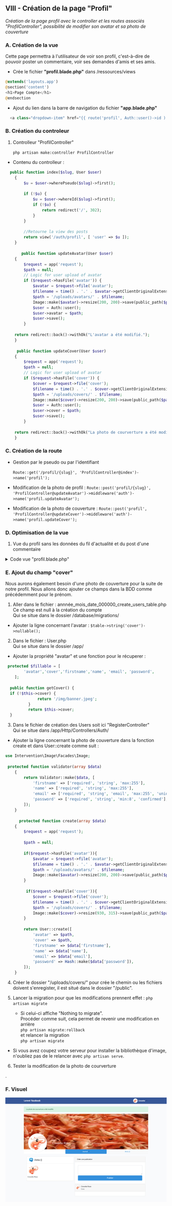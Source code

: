 ## VIII - Création de la page "Profil"

_Création de la page profil avec le controller et les routes associés "ProfilController", possibilité de modifier son avatar et sa photo de couverture_

### A. Création de la vue

Cette page permettra à l'utilisateur de voir son profil, c'est-à-dire de pouvoir poster un commentaire, voir ses demandes d'amis et ses amis.

-   Crée le fichier **"profil.blade.php"** dans /ressources/views

```php
@extends('layouts.app')
@section('content')
<h1>Page Compte</h1>
@endsection
```

-   Ajout du lien dans la barre de navigation du fichier **"app.blade.php"**

```php
  <a class="dropdown-item" href="{{ route('profil', Auth::user()->id ) }}">Profil</a>
```

### B. Création du controleur

1. Controlleur "ProfilController"

    `php artisan make:controller ProfilController`

-   Contenu du controlleur :

```php
  public function index($slug, User $user)
    {
        $u = $user->wherePseudo($slug)->first();

        if (!$u) {
            $u = $user->whereId($slug)->first();
            if (!$u) {
                return redirect('/', 302);
            }
        }

        //Retourne la view des posts
        return view('/auth/profil', [ 'user' => $u ]);
    }

       public function updateAvatar(User $user)
    {
        $request = app('request');
        $path = null;
        // Logic for user upload of avatar
        if ($request->hasFile('avatar')) {
            $avatar = $request->file('avatar');
            $filename = time() . '.' . $avatar->getClientOriginalExtension();
            $path = '/uploads/avatars/' . $filename;
            Image::make($avatar)->resize(200, 200)->save(public_path($path));
            $user = Auth::user();
            $user->avatar = $path;
            $user->save();
        }

    return redirect::back()->withOk("L'avatar a été modifié.");
    }

     public function updateCover(User $user)
    {
        $request = app('request');
        $path = null;
        // Logic for user upload of avatar
        if ($request->hasFile('cover')) {
            $cover = $request->file('cover');
            $filename = time() . '.' . $cover->getClientOriginalExtension();
            $path = '/uploads/covers/' . $filename;
            Image::make($cover)->resize(200, 200)->save(public_path($path));
            $user = Auth::user();
            $user->cover = $path;
            $user->save();
        }

    return redirect::back()->withOk("La photo de courverture a été modifié.");
    }
```

### C. Création de la route

-   Gestion par le pseudo ou par l'identifiant

    `Route::get('/profil/{slug}', 'ProfilController@index')->name('profil');`

-   Modification de la photo de profil :
    `Route::post('profil/{slug}', 'ProfilController@updateAvatar')->middleware('auth')->name('profil.updateAvatar');`

-   Modification de la photo de couverture :
    `Route::post('profil', 'ProfilController@updateCover')->middleware('auth')->name('profil.updateCover');`

### D. Optimisation de la vue

1. Vue du profil sans les données du fil d'actualité et du post d'une commentaire

<details>
<summary>Code vue "profil.blade.php"</summary>

```php
@extends('layouts.app')
@section('title')
Laravel Facebook - Profil
@endsection

@section('style')
<style>
    .img-avatar>.bg-black {
        opacity: 0;
        transition: all 0.5s ease;
    }

    .img-avatar>.bg-black:hover {
        opacity: 1;
    }

    .bg-black {
        background: #00000099;
        top: 50%;
        position: absolute;
        width: 100%;
        height: 50%;
    }

    #dialogEditAvatar[open] {
        display: block;
        background: aliceblue;
        border-radius: 20px;
        border: 1px solid darkblue;
        top: 50%;
        left: 35%;
        transform: translate(-50%, -50%);
        position: absolute;
    }

    .photo-cover {
        left: 5%;
        display: flex;
        position: absolute;
        top: 10%;
        border-radius: 3px;
        padding: 2px;
    }

    .img-cover>.bg-cover {
        opacity: 0;
        transition: all 0.5s ease;
    }

    .img-cover>.bg-cover:hover {
        opacity: 1;
    }

    .bg-cover {
        left: 5%;
        display: flex;
        position: absolute;
        top: 10%;
        background: #00000099;
        border: 1px solid white;
        border-radius: 3px;
        padding: 2px;
        height: 28px;
    }

    #dialogEditCover[open] {
        display: block;
        background: aliceblue;
        border-radius: 20px;
        border: 1px solid darkblue;
        top: 50%;
        left: 35%;
        transform: translate(-50%, -50%);
        position: absolute;
    }

</style>
@endsection
@section('content')

<div class="container">
    <div class="row justify-content-center">
        <div class="col-md-12">
            @if(session()->has('ok'))
            <div class="alert alert-success alert-dismissible">{!! session('ok') !!}</div>
            @endif
            <div class="position-relative">
                <a class="img-cover" onclick="showDialogEditCover()">
                    <img src="{{$user->getCover()}}" alt="" width="100%" height="315">
                    <div class="photo-cover">
                        <img src="/img/apphoto.png" alt="" width="26" height="21">
                    </div>
                    <div class="bg-cover">
                        <div class="text-center">
                            <img src="/img/apphoto.png" alt="" width="26" height="21">
                        </div>
                        <p class="text-white mx-2">Modifier la photo de courverture</p>
                    </div>
                </a>
                <div class="mx-auto mb-2"
                    style="width:168px; height:168px; position: absolute;   top: 82%;   left: 11%;  transform: translate(-50%,-50%); border-radius:50%; overflow:hidden;">
                    <a class="img-avatar" onclick="showDialogEditAvatar()">
                        <img id=" user-avatar" class="m-auto"
                            style="width:168px; border-radius:50%; border:1px solid #DADDE1;"
                            src="{{$user->getAvatar()}}" width="100%" height="100%">
                        <div class="bg-black">
                            <div class="text-center mt-2">
                                <img src="/img/apphoto.png" alt="" width="26" height="21">
                            </div>
                            <p class="text-white text-center">Mettre à jour</p>
                        </div>
                    </a>
                </div>
                <div style="position: absolute;   top: 84%;   left: 30%;  transform: translate(-50%,-50%)">
                    <H3 class="text-white">{{$user->firstname}} {{$user->name}}</H3>
                    @if($user->pseudo)
                    <p class="text-white">({{$user->pseudo}})</p>
                    @endif
                </div>
            </div>
            <nav class="nav-pills nav-justified">
                <div class="nav nav-tabs bg-light card-header p-0" id="nav-tab" role="tablist"
                    style="justify-content: space-between;">
                    <a class="nav-item nav-link bg-white" id="nav-home-tab" data-toggle="tab" href="#nav-home"
                        role="tab" aria-controls="nav-home" aria-selected="true">
                    </a>
                    <a class="nav-item nav-link dropdown-toggle active" id="nav-home-tab" data-toggle="tab"
                        href="#nav-home" role="tab" aria-controls="nav-home" aria-selected="true">Journal
                        <span class="caret"></span>
                    </a>
                    <a class="nav-item nav-link" id="nav-profile-tab" data-toggle="tab" href="#nav-profile" role="tab"
                        aria-controls="nav-profile" aria-selected="false">

                        Amis ()
                    </a>
                </div>
            </nav>

            <div class="tab-content card-body" id="nav-tabContent">

                <!-- Partie Journal -->
                <div class="tab-pane fade show active d-flex" id="nav-home" role="tabpanel"
                    aria-labelledby="nav-home-tab">

                    <!-- Contenu gauche Amis -->
                    <div class="card w-50 m-1 h-50">
                        <div class="d-flex card-header bg-white my-auto">
                            <div><img src="/img/logo-amis.png" alt="" width="40"></div>
                            <H4 class="my-auto ml-2">Amis ()</H4>
                        </div>

                        <div class="d-flex flex-wrap">
                            <div class="m-2">
                                <div class="">
                                    <img src="{{$user->avatar}}" alt="" width="100">
                                </div>
                                <p>{{$user->firstname}} {{$user->name}}</p>
                            </div>


                        </div>
                    </div>

                    <!-- Contenu journal -->
                    <div class="w-75 m-1">
                        <!-- Créer une Publication -->
                        <div class="card mb-1">
                            <div class="card-header">Créer une publication</div>
                            <div class="card-body">
                                @if ($errors->any())
                                <div class="alert alert-danger">
                                    <ul>
                                        @foreach ($errors->all() as $error)
                                        <li>{{ $error }}</li>
                                        @endforeach
                                    </ul>
                                </div>
                                @endif
                                <div class="form-group m-2 ">
                                    <form method="post" action="">
                                        <input type="hidden" name="user_id" value="{{ Auth::user()->id }}">
                                        <textarea name="text"
                                            class="form-control @error('text') is-invalid @enderror mb-2" id="text"
                                            rows="3">{{ old('text') }}</textarea>
                                        {{csrf_field()}}
                                        <button href="#" class="btn btn-primary btn-lg btn-block" role="button"
                                            aria-pressed="true" type="submit">Publier</button>
                                    </form>
                                </div>
                            </div>
                        </div>

                        <!-- Publication -->
                        <div class="card mb-1">
                            <div class="card-header d-flex my-auto p-2">

                                <div class="mr-2"><img style="border-radius:50%; border:1px solid #DADDE1;"
                                        src="{{$user->avatar}}" alt="" width="40"></div>
                                <div>
                                    <p class="my-auto">{{$user->firstname}} {{$user->name}}</p>
                                    <p class="text-muted mr-2 my-auto">Date</p>
                                </div>
                            </div>
                            <div class="card-body">


                            </div>
                        </div>

                    </div>





                </div>

                <!-- Partie Amis -->
                <div class="tab-pane fade bg-white" id="nav-profile" role="tabpanel" aria-labelledby="nav-profile-tab">
                    coucou amis
                </div>

            </div>

        </div>
    </div>
</div>
</div>
<!-- Boite de dialogue d'édition de l'avatar -->
<dialog id="dialogEditAvatar">
    <button type="button" class="close" onclick="closeDialogEdit()" aria-label="Close">
        <span aria-hidden="true">&times;</span>
    </button>
    <H3 class="text-center bg-light">Modifier la miniature</H3>
    <div class="m-2">
        <hr>
    </div>
    <div class="mx-auto mb-2" style="width:80px; height:80px;"><img id="user-avatar" class="m-auto"
            style="width:80px; border-radius:50%; border:1px solid #DADDE1;" src="{{Auth::user()->getAvatar()}}"
            width="100%" height="100%">
    </div>
    <form action="{{ route('profil.updateAvatar', $user->id) }}" method="POST" class="text-center"
        enctype="multipart/form-data">
        @csrf
        <input type="file" id="avatar" class="form-control @error('avatar') is-invalid @enderror" name="avatar"
            accept="image/png, image/jpeg" value="{{ old('avatar') }}" autocomplete="avatar" autofocus
            onclick="changeImage();" value="">
        <button type="submit" class="btn btn-primary mt-2 text-center" style="background-color:#385898;">
            {{ __("Enregister") }}
        </button>
        </div>

    </form>
</dialog>
<script>
    var e = document.getElementById("dialogEditAvatar");

    function showDialogEditAvatar() {
        e.show();
        console.log(event.type, e, StyleSheet, x.userID);
    }

    function closeDialogEdit() {
        e.close();
        console.log(event.type, e, StyleSheet);
    }

</script>
<!-- Boite de dialogue d'édition de la photo de couverture -->
<dialog id="dialogEditCover">
    <button type="button" class="close" onclick="closeDialogEditCover()" aria-label="Close">
        <span aria-hidden="true">&times;</span>
    </button>
    <H3 class="text-center bg-light">Modifier la photo de couverture</H3>
    <div class="m-2">
        <hr>
    </div>
    <div class="mx-auto mb-2"><img id="user-cover" class="m-auto" style="width:350px;border:1px solid #DADDE1;"
            src="{{Auth::user()->getCover()}}" width="100%" height="100%">
    </div>
    <form action="{{ route('profil.updateCover', $user->id) }}" method="POST" class="text-center"
        enctype="multipart/form-data">
        @csrf
        <input type="file" id="cover" class="form-control @error('cover') is-invalid @enderror" name="cover"
            accept="image/png, image/jpeg" value="{{ old('cover') }}" autocomplete="cover" autofocus
            onclick="changeImage();" value="">
        <button type="submit" class="btn btn-primary mt-2 text-center" style="background-color:#385898;">
            {{ __("Enregister") }}
        </button>
        </div>

    </form>
</dialog>
<script>
    var c = document.getElementById("dialogEditCover");

    function showDialogEditCover() {
        c.show();
        console.log(event.type, e, StyleSheet, x.userID);
    }

    function closeDialogEditCover() {
        c.close();
        console.log(event.type, e, StyleSheet);
    }

</script>
@endsection


```

</details>

### E. Ajout du champ "cover"

Nous aurons également besoin d'une photo de couverture pour la suite de notre profil. Nous allons donc ajouter ce champs dans la BDD comme précédemment pour le prénom.

1. Aller dans le fichier : annnée_mois_date_000000_create_users_table.php<br>
   Ce champ est null à la création du compte<br>
   Qui se situe dans le dossier /database/migrations/

-   Ajouter la ligne concernant l'avatar : `$table->string('cover')->nullable();`

2. Dans le fichier : User.php<br>
   Qui se situe dans le dossier /app/

-   Ajouter la propriété "avatar" et une fonction pour le récuperer :

```php
 protected $fillable = [
        'avatar','cover','firstname','name', 'email', 'password',
    ];

  public function getCover() {
  if (!$this->cover) {
              return '/img/banner.jpeg';
          }
          return $this->cover;
  }

```

3. Dans le fichier de création des Users soit ici "RegisterController"<br>
   Qui se situe dans /app/Http/Controllers/Auth/

-   Ajouter la ligne concernant la photo de couverture dans la fonction create et dans User::create comme suit :

```php
use Intervention\Image\Facades\Image;

 protected function validator(array $data)
    {
        return Validator::make($data, [
            'firstname' => ['required', 'string', 'max:255'],
            'name' => ['required', 'string', 'max:255'],
            'email' => ['required', 'string', 'email', 'max:255', 'unique:users'],
            'password' => ['required', 'string', 'min:8', 'confirmed'],
        ]);
    }

      protected function create(array $data)
    {
        $request = app('request');

        $path = null;

        if($request->hasFile('avatar')){
            $avatar = $request->file('avatar');
            $filename = time() . '.' . $avatar->getClientOriginalExtension();
            $path = '/uploads/avatars/' . $filename;
            Image::make($avatar)->resize(200, 200)->save(public_path($path));
        }

         if($request->hasFile('cover')){
            $cover = $request->file('cover');
            $filename = time() . '.' . $cover->getClientOriginalExtension();
            $path = '/uploads/covers/' . $filename;
            Image::make($cover)->resize(930, 315)->save(public_path($path));
        }

        return User::create([
            'avatar' => $path,
            'cover' => $path,
            'firstname' => $data['firstname'],
            'name' => $data['name'],
            'email' => $data['email'],
            'password' => Hash::make($data['password']),
        ]);
    }
```

4. Créer le dossier "/uploads/covers/" pour crée le chemin ou les fichiers doivent s'enregister, il est situé dans le dossier "/public".

5. Lancer la migration pour que les modifications prennent effet :
   `php artisan migrate`
    - Si celui-ci affiche "Nothing to migrate".<br>
      Procéder comme suit, cela permet de revenir une modification en arrière<br>
      `php artisan migrate:rollback`<br>
      et relancer la migration<br>
      `php artisan migrate`

-   Si vous avez coupez votre serveur pour installer la bibliothèque d'image, n'oubliez pas de le relancer avec `php artisan serve`.

6. Tester la modification de la photo de courverture

.

### F. Visuel

![profil-edit-avatar-cover.png](profil-edit-avatar-cover.png)
